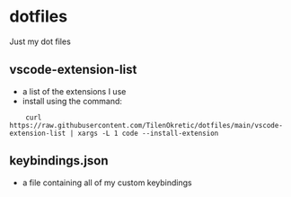 # dotfiles
Just my dot files


## vscode-extension-list
* a list of the extensions I use
* install using the command: 
```
    curl https://raw.githubusercontent.com/TilenOkretic/dotfiles/main/vscode-extension-list | xargs -L 1 code --install-extension
```
## keybindings.json
* a file containing all of my custom keybindings